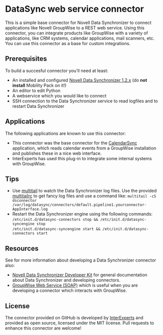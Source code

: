 DataSync web service connector
==============================

This is a simple base connector for Novell Data Synchronizer to connect applications like Novell GroupWise to a REST web service. Using this connector, you can integrate products like GroupWise with a variety of applications, like CRM systems, calendar applications, mail scanners, etc. You can use this connector as a base for custom integrations.

Prerequisites
-------------

To build a succesful connector you'll need at least:

* An installed and configured [Novell Data Synchronizer 1.2.x](http://download.novell.com/Download?buildid=AwGj_CBABEI~) (do **not install** Mobility Pack on it!)
* An editor to edit Python
* A webservice which you would like to connect
* SSH connection to the Data Synchronizer service to read logfiles and to restart Data Synchronizer

Applications
------------

The following applications are known to use this connector:

* This connector was the base connector for the [CalendarSync](http://www.interexperts.nl/english/solutions/data-synchronizer-connectors/calendarsync) application, which reads calendar events from a GroupWise installation and publishes these in a nice web interface.
* InterExperts has used this plug-in to integrate some internal systems with GroupWise.

Tips
----

* Use [multitail](http://www.vanheusden.com/multitail/) to watch the Data Synchronizer log files.
  Use the provided [multitailrc](contrib/multirailrc) to get fancy log files and use a command like:
  `multitail -cS dsconnector /var/log/datasync/connectors/default.pipeline1.yourconnector-AppInterface.log`
* Restart the Data Synchronizer engine using the following commands:  
  `/etc/init.d/datasync-connectors stop && /etc/init.d/datasync-syncengine stop`  
  `/etc/init.d/datasync-syncengine start && /etc/init.d/datasync-connectors start`

Resources
---------

See for more information about developing a Data Synchronizer connector also:

* [Novell Data Synchronizer Developer Kit](https://www.novell.com/developer/ndk/datasynchronizer.html) for general documentation about
  Data Synchronizer and developing connectors.
* [GroupWise Web Service (SOAP)](https://www.novell.com/developer/ndk/groupwise/groupwise_web_service_%28soap%29.html) which is useful
  when you are developing a connector which interacts with GroupWise.

License
-------

The connector provided on GitHub is developed by [InterExperts](http://www.interexperts.nl/) and provided as open source, licensed under the MIT license. Pull requests to enhance this connector are welcome!